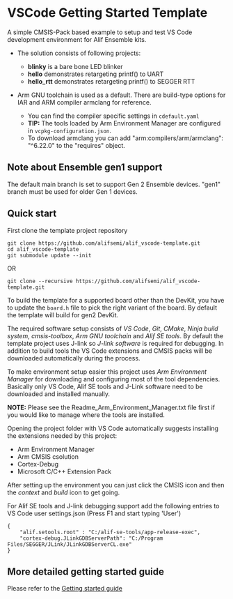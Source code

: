 # VSCode Getting Started Template
A simple CMSIS-Pack based example to setup and test VS Code development environment for Alif Ensemble kits.

- The solution consists of following projects:
  - **blinky** is a bare bone LED blinker
  - **hello** demonstrates retargeting printf() to UART
  - **hello_rtt** demonstrates retargeting printf() to SEGGER RTT

- Arm GNU toolchain is used as a default. There are build-type options for IAR and ARM compiler armclang for reference.
  - You can find the compiler specific settings in `cdefault.yaml`
  - **TIP:** The tools loaded by Arm Environment Manager are configured in `vcpkg-configuration.json`.
  - To download armclang you can add "arm:compilers/arm/armclang": "^6.22.0" to the "requires" object.

## Note about Ensemble gen1 support
The default main branch is set to support Gen 2 Ensemble devices. "gen1" branch must be used
for older Gen 1 devices.

## Quick start
First clone the template project repository
```
git clone https://github.com/alifsemi/alif_vscode-template.git
cd alif_vscode-template
git submodule update --init
```
OR
```
git clone --recursive https://github.com/alifsemi/alif_vscode-template.git
```

To build the template for a supported board other than the DevKit, you have to update the `board.h` file to pick the right variant of the board.
By default the template will build for gen2 DevKit.

The required software setup consists of *VS Code*, *Git*, *CMake*, *Ninja build system*, *cmsis-toolbox*, *Arm GNU toolchain* and *Alif SE tools*.
By default the template project uses J-link so *J-link software* is required for debugging.
In addition to build tools the VS Code extensions and CMSIS packs will be downloaded automatically during the process.

To make environment setup easier this project uses *Arm Environment Manager* for downloading and configuring most of the tool dependencies.
Basically only VS Code, Alif SE tools and J-Link software need to be downloaded and installed manually.

**NOTE:** Please see the Readme_Arm_Environment_Manager.txt file first if you would like to manage where the tools are installed.

Opening the project folder with VS Code automatically suggests installing the extensions needed by this project:
- Arm Environment Manager
- Arm CMSIS csolution
- Cortex-Debug
- Microsoft C/C++ Extension Pack

After setting up the environment you can just click the CMSIS icon and then the *context* and *build* icon to get going.

For Alif SE tools and J-link debugging support add the following entries to VS Code user settings.json (Press F1 and start typing 'User')
```
{
    "alif.setools.root" : "C:/alif-se-tools/app-release-exec",
    "cortex-debug.JLinkGDBServerPath": "C:/Program Files/SEGGER/JLink/JLinkGDBServerCL.exe"
}
```

## More detailed getting started guide
Please refer to the [Getting started guide](doc/getting_started.md)
